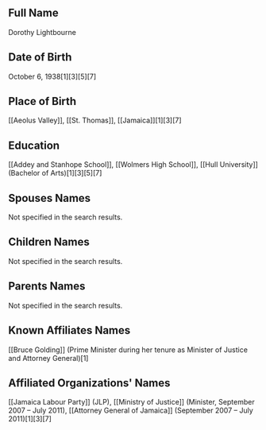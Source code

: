 ## Full Name
Dorothy Lightbourne

## Date of Birth
October 6, 1938[1][3][5][7]

## Place of Birth
[[Aeolus Valley]], [[St. Thomas]], [[Jamaica]][1][3][7]

## Education
[[Addey and Stanhope School]],
[[Wolmers High School]],
[[Hull University]] (Bachelor of Arts)[1][3][5][7]

## Spouses Names
Not specified in the search results.

## Children Names
Not specified in the search results.

## Parents Names
Not specified in the search results.

## Known Affiliates Names
[[Bruce Golding]] (Prime Minister during her tenure as Minister of Justice and Attorney General)[1]

## Affiliated Organizations' Names
[[Jamaica Labour Party]] (JLP),
[[Ministry of Justice]] (Minister, September 2007 – July 2011),
[[Attorney General of Jamaica]] (September 2007 – July 2011)[1][3][7]

